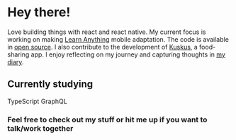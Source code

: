 # Hey there!
Love building things with react and react native. My current focus is working on making [Learn Anything](https://github.com/learn-anything) mobile adaptation.
The code is available in [open source](https://github.com/learn-anything/learn-anything.xyz/tree/feature/la-135-ios-mobile-app-release-testflight).
I also contribute to the development of [Kuskus](https://github.com/kuskusapp/kuskus), a food-sharing app.
 I enjoy reflecting on my journey and capturing thoughts in [my diary](https://github.com/marshennikovaolga/dear-diary).
 
## Currently studying

TypeScript
GraphQL

### Feel free to check out my stuff or hit me up if you want to talk/work together
